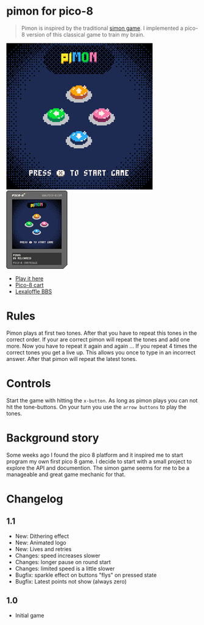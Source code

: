 # pimon for pico-8

> Pimon is inspired by the traditional [simon game](https://en.wikipedia.org/wiki/Simon_(game)). I implemented a pico-8 version of this classical game to train my brain.

![alt screencast](https://github.com/Milchreis/pimon/blob/main/pimon_0.gif?raw=true "game play")
![alt](https://github.com/Milchreis/pimon/blob/main/pimon-1.p8.png?raw=true "pico 8 cart")
 * [Play it here](https://www.lexaloffle.com/bbs/?tid=46491)
 * [Pico-8 cart](https://github.com/Milchreis/pimon/blob/main/pimon-1.p8.png?raw=true)
 * [Lexaloffle BBS](https://www.lexaloffle.com/bbs/?tid=46491)

# Rules
Pimon plays at first two tones. After that you have to repeat this tones in the correct order. If your are correct pimon will repeat the tones and add one more. Now you have to repeat it again and again ...
If you repeat 4 times the correct tones you get a live up. This allows you once to type in an incorrect answer. After that pimon will repeat the latest tones.

# Controls
Start the game with hitting the `x-button`. As long as pimon plays you can not hit the tone-buttons. On your turn you use the `arrow buttons` to play the tones.

# Background story
Some weeks ago I found the pico 8 platform and it inspired me to start program my own first pico 8 game. I decide to start with a small project to explore the API and documention. The simon game seems for me to be a manageable and great game mechanic for that.

# Changelog
## 1.1
 * New: Dithering effect 
 * New: Animated logo
 * New: Lives and retries
 * Changes: speed increases slower
 * Changes: longer pause on round start
 * Changes: limited speed is a little slower
 * Bugfix: sparkle effect on buttons "flys" on pressed state
 * Bugfix: Latest points not show (always zero)

## 1.0
 * Initial game

